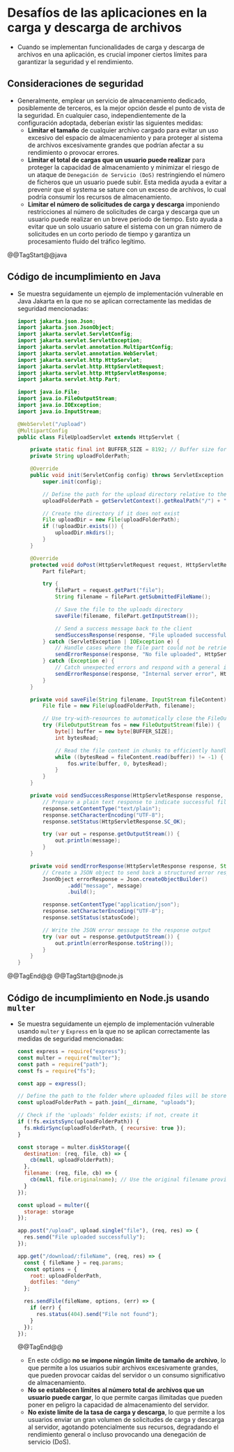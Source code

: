 # Desafíos de las aplicaciones en la carga y descarga de archivos

* Cuando se implementan funcionalidades de carga y descarga de archivos en una aplicación, es crucial imponer ciertos límites para garantizar la seguridad y el rendimiento.

## Consideraciones de seguridad

* Generalmente, emplear un servicio de almacenamiento dedicado, posiblemente de terceros, es la mejor opción desde el punto de vista de la seguridad. En cualquier caso, independientemente de la configuración adoptada, deberían existir las siguientes medidas:
  * **Limitar el tamaño** de cualquier archivo cargado para evitar un uso excesivo del espacio de almacenamiento y para proteger al sistema de archivos excesivamente grandes que podrían afectar a su rendimiento o provocar errores.
  * **Limitar el total de cargas que un usuario puede realizar** para proteger la capacidad de almacenamiento y minimizar el riesgo de un ataque de `Denegación de Servicio (DoS)` restringiendo el número de ficheros que un usuario puede subir. Esta medida ayuda a evitar a prevenir que el systema se sature con un exceso de archivos, lo cual podría consumir los recursos de almacenamiento.
  * **Limitar el número de solicitudes de carga y descarga** imponiendo restricciones al número de solicitudes de carga y descarga que un usuario puede realizar en un breve periodo de tiempo. Esto ayuda a evitar que un solo usuario sature el sistema con un gran número de solicitudes en un corto periodo de tiempo y garantiza un procesamiento fluido del tráfico legítimo.

@@TagStart@@java

## Código de incumplimiento en Java

* Se muestra seguidamente un ejemplo de implementación vulnerable en Java Jakarta en la que no se aplican correctamente las medidas de seguridad mencionadas:

  ```java
  import jakarta.json.Json;
  import jakarta.json.JsonObject;
  import jakarta.servlet.ServletConfig;
  import jakarta.servlet.ServletException;
  import jakarta.servlet.annotation.MultipartConfig;
  import jakarta.servlet.annotation.WebServlet;
  import jakarta.servlet.http.HttpServlet;
  import jakarta.servlet.http.HttpServletRequest;
  import jakarta.servlet.http.HttpServletResponse;
  import jakarta.servlet.http.Part;
  
  import java.io.File;
  import java.io.FileOutputStream;
  import java.io.IOException;
  import java.io.InputStream;
  ```

  ```java
  @WebServlet("/upload")
  @MultipartConfig
  public class FileUploadServlet extends HttpServlet {
  
      private static final int BUFFER_SIZE = 8192; // Buffer size for reading file chunks
      private String uploadFolderPath;
  
      @Override
      public void init(ServletConfig config) throws ServletException {
          super.init(config);

          // Define the path for the upload directory relative to the web application's root
          uploadFolderPath = getServletContext().getRealPath("/") + "uploads";
  
          // Create the directory if it does not exist
          File uploadDir = new File(uploadFolderPath);
          if (!uploadDir.exists()) {
              uploadDir.mkdirs();
          }
      }
  
      @Override
      protected void doPost(HttpServletRequest request, HttpServletResponse response) throws IOException {
          Part filePart;

          try {
              filePart = request.getPart("file");
              String filename = filePart.getSubmittedFileName();
  
              // Save the file to the uploads directory
              saveFile(filename, filePart.getInputStream());
  
              // Send a success message back to the client
              sendSuccessResponse(response, "File uploaded successfully");
          } catch (ServletException | IOException e) {
              // Handle cases where the file part could not be retrieved
              sendErrorResponse(response, "No file uploaded", HttpServletResponse.SC_BAD_REQUEST);
          } catch (Exception e) {
              // Catch unexpected errors and respond with a general internal server error
              sendErrorResponse(response, "Internal server error", HttpServletResponse.SC_INTERNAL_SERVER_ERROR);
          }
      }
  
      private void saveFile(String filename, InputStream fileContent) throws IOException {
          File file = new File(uploadFolderPath, filename);
  
          // Use try-with-resources to automatically close the FileOutputStream
          try (FileOutputStream fos = new FileOutputStream(file)) {
              byte[] buffer = new byte[BUFFER_SIZE];
              int bytesRead;
  
              // Read the file content in chunks to efficiently handle larger files
              while ((bytesRead = fileContent.read(buffer)) != -1) {
                  fos.write(buffer, 0, bytesRead);
              }
          }
      }
  
      private void sendSuccessResponse(HttpServletResponse response, String message) throws IOException {
          // Prepare a plain text response to indicate successful file upload
          response.setContentType("text/plain");
          response.setCharacterEncoding("UTF-8");
          response.setStatus(HttpServletResponse.SC_OK);

          try (var out = response.getOutputStream()) {
              out.println(message);
          }
      }
  
      private void sendErrorResponse(HttpServletResponse response, String message, int statusCode) throws IOException {
          // Create a JSON object to send back a structured error response
          JsonObject errorResponse = Json.createObjectBuilder()
                  .add("message", message)
                  .build();
  
          response.setContentType("application/json");
          response.setCharacterEncoding("UTF-8");
          response.setStatus(statusCode);
  
          // Write the JSON error message to the response output
          try (var out = response.getOutputStream()) {
              out.println(errorResponse.toString());
          }
      }
  }
  ```

@@TagEnd@@
@@TagStart@@node.js

## Código de incumplimiento en Node.js usando `multer`

* Se muestra seguidamente un ejemplo de implementación vulnerable usando `multer` y `Express` en la que no se aplican correctamente las medidas de seguridad mencionadas:

  ```javascript
  const express = require("express");
  const multer = require("multer");
  const path = require("path");
  const fs = require("fs");

  const app = express();

  // Define the path to the folder where uploaded files will be stored
  const uploadFolderPath = path.join(__dirname, "uploads");

  // Check if the 'uploads' folder exists; if not, create it
  if (!fs.existsSync(uploadFolderPath)) {
    fs.mkdirSync(uploadFolderPath, { recursive: true });
  }

  const storage = multer.diskStorage({
    destination: (req, file, cb) => {
      cb(null, uploadFolderPath);
    },
    filename: (req, file, cb) => {
      cb(null, file.originalname); // Use the original filename provided by the user
    }
  });

  const upload = multer({
    storage: storage
  });

  app.post("/upload", upload.single("file"), (req, res) => {
    res.send("File uploaded successfully");
  });

  app.get("/download/:fileName", (req, res) => {
    const { fileName } = req.params;
    const options = {
      root: uploadFolderPath,
      dotfiles: "deny"
    };

    res.sendFile(fileName, options, (err) => {
      if (err) {
        res.status(404).send("File not found");
      }
    });
  });
  ```

  @@TagEnd@@

  * En este código **no se impone ningún límite de tamaño de archivo**, lo que permite a los usuarios subir archivos excesivamente grandes, que pueden provocar caídas del servidor o un consumo significativo de almacenamiento.
  * **No se establecen límites al número total de archivos que un usuario puede cargar**, lo que permite cargas ilimitadas que pueden poner en peligro la capacidad de almacenamiento del servidor.
  * **No existe límite de la tasa de carga y descarga**, lo que permite a los usuarios enviar un gran volumen de solicitudes de carga y descarga al servidor, agotando potencialmente sus recursos, degradando el rendimiento general o incluso provocando una denegación de servicio (DoS).
